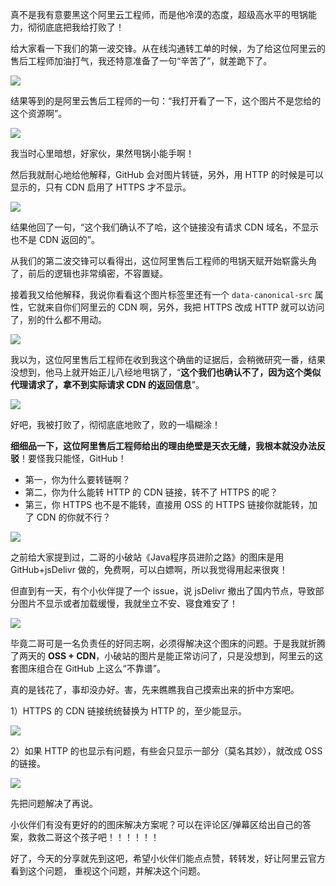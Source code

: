 真不是我有意要黑这个阿里云工程师，而是他冷漠的态度，超级高水平的甩锅能力，彻彻底底把我给打败了！

给大家看一下我们的第一波交锋。从在线沟通转工单的时候，为了给这位阿里云的售后工程师加油打气，我还特意准备了一句“辛苦了”，就差跪下了。

![](https://cdn.tobebetterjavaer.com/tobebetterjavaer/images/xianliaolaoke/aliyun-shuaiguo-gongchengshi-1.png)

结果等到的是阿里云售后工程师的一句：“我打开看了一下，这个图片不是您给的这个资源啊”。

![](https://cdn.tobebetterjavaer.com/tobebetterjavaer/images/xianliaolaoke/aliyun-shuaiguo-gongchengshi-2.png)

我当时心里暗想，好家伙，果然甩锅小能手啊！

然后我就耐心地给他解释，GitHub 会对图片转链，另外，用 HTTP 的时候是可以显示的，只有 CDN 启用了 HTTPS 才不显示。

![](https://cdn.tobebetterjavaer.com/tobebetterjavaer/images/xianliaolaoke/aliyun-shuaiguo-gongchengshi-3.png)

结果他回了一句，“这个我们确认不了哈，这个链接没有请求 CDN 域名，不显示也不是 CDN 返回的”。

从我们的第二波交锋可以看得出，这位阿里售后工程师的甩锅天赋开始崭露头角了，前后的逻辑也非常缜密，不容置疑。

接着我又给他解释，我说你看看这个图片标签里还有一个 `data-canonical-src` 属性，它就来自你们阿里云的 CDN 啊，另外，我把 HTTPS 改成 HTTP 就可以访问了，别的什么都不用动。

![](https://cdn.tobebetterjavaer.com/tobebetterjavaer/images/xianliaolaoke/aliyun-shuaiguo-gongchengshi-4.png)

我以为，这位阿里售后工程师在收到我这个确凿的证据后，会稍微研究一番，结果没想到，他马上就开始正儿八经地甩锅了，“**这个我们也确认不了，因为这个类似代理请求了，拿不到实际请求 CDN 的返回信息**”。

![](https://cdn.tobebetterjavaer.com/tobebetterjavaer/images/xianliaolaoke/aliyun-shuaiguo-gongchengshi-5.png)

好吧，我被打败了，彻彻底底地败了，败的一塌糊涂！

**细细品一下，这位阿里售后工程师给出的理由绝壁是天衣无缝，我根本就没办法反驳**！要怪我只能怪，GitHub！

- 第一，你为什么要转链啊？
- 第二，你为什么能转 HTTP 的 CDN 链接，转不了 HTTPS 的呢？
- 第三，你 HTTPS 也不是不能转，直接用 OSS 的 HTTPS 链接你就能转，加了 CDN 的你就不行？

![](https://cdn.tobebetterjavaer.com/tobebetterjavaer/images/xianliaolaoke/aliyun-shuaiguo-gongchengshi-6.png)

之前给大家提到过，二哥的小破站《Java程序员进阶之路》的图床是用 GitHub+jsDelivr 做的，免费啊，可以白嫖啊，所以我觉得用起来很爽！

但直到有一天，有个小伙伴提了一个 issue，说 jsDelivr 撤出了国内节点，导致部分图片不显示或者加载缓慢，我就坐立不安、寝食难安了！

![](https://cdn.tobebetterjavaer.com/tobebetterjavaer/images/xianliaolaoke/aliyun-shuaiguo-gongchengshi-7.png)

毕竟二哥可是一名负责任的好同志啊，必须得解决这个图床的问题。于是我就折腾了两天的 **OSS + CDN**，小破站的图片是能正常访问了，只是没想到，阿里云的这套图床组合在 GitHub 上这么“不靠谱”。

真的是钱花了，事却没办好。害，先来瞧瞧我自己摸索出来的折中方案吧。

1）HTTPS 的 CDN 链接统统替换为 HTTP 的，至少能显示。

![](https://cdn.tobebetterjavaer.com/tobebetterjavaer/images/xianliaolaoke/aliyun-shuaiguo-gongchengshi-8.png)

 2）如果 HTTP 的也显示有问题，有些会只显示一部分（莫名其妙），就改成 OSS 的链接。

![](https://cdn.tobebetterjavaer.com/tobebetterjavaer/images/xianliaolaoke/aliyun-shuaiguo-gongchengshi-9.png)


先把问题解决了再说。

小伙伴们有没有更好的的图床解决方案呢？可以在评论区/弹幕区给出自己的答案，救救二哥这个孩子吧！！！！！！

好了，今天的分享就先到这吧，希望小伙伴们能点点赞，转转发，好让阿里云官方看到这个问题， 重视这个问题，并解决这个问题。
